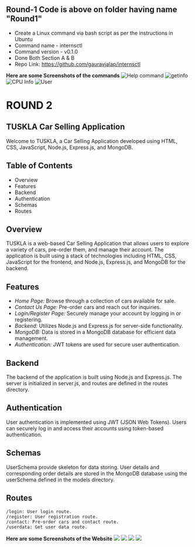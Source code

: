 ## Round-1 Code is above on folder having name "Round1"
  * Create a Linux command via bash script as per the instructions in Ubuntu
  * Command name - internsctl
  * Command version - v0.1.0
  * Done Both Section A & B
  * Repo Link: https://github.com/gauravjalap/internsctl

**Here are some Screenshots of the commands**
<img src="Round1/help.png" alt="Help command">
<img src="Round1/getinfo.png" alt="getinfo">
<img src="Round1/cpu.png" alt="CPU Info">
<img src="Round1/user.png" alt="User">

# ROUND 2

## TUSKLA Car Selling Application

Welcome to TUSKLA, a Car Selling Application developed using HTML, CSS, JavaScript, Node.js, Express.js, and MongoDB.

## Table of Contents

- Overview
- Features
- Backend
- Authentication
- Schemas
- Routes

## Overview

TUSKLA is a web-based Car Selling Application that allows users to explore a variety of cars, pre-order them, and manage their account. The application is built using a stack of technologies including HTML, CSS, JavaScript for the frontend, and Node.js, Express.js, and MongoDB for the backend.

## Features

- *Home Page:* Browse through a collection of cars available for sale.
- *Contact Us Page:* Pre-order cars and reach out for inquiries.
- *Login/Register Page:* Securely manage your account by logging in or registering.
- *Backend:* Utilizes Node.js and Express.js for server-side functionality.
- *MongoDB:* Data is stored in a MongoDB database for efficient data management.
- *Authentication:* JWT tokens are used for secure user authentication.

## Backend
The backend of the application is built using Node.js and Express.js. The server is initialized in server.js, and routes are defined in the routes directory.

## Authentication
User authentication is implemented using JWT (JSON Web Tokens). Users can securely log in and access their accounts using token-based authentication.

## Schemas
UserSchema provide skeleton for data storing. User details and corresponding order details are stored in the MongoDB database using the userSchema defined in the models directory.

## Routes
    /login: User login route.
    /register: User registration route.
    /contact: Pre-order cars and contact route.
    /userdata: Get user data route.

**Here are some Screenshots of the Website**
<img src="Round2/Home.png">
<img src="Round2/Login.png">
<img src="Round2/Register.png">
<img src="Round2/ContactUs.png">
